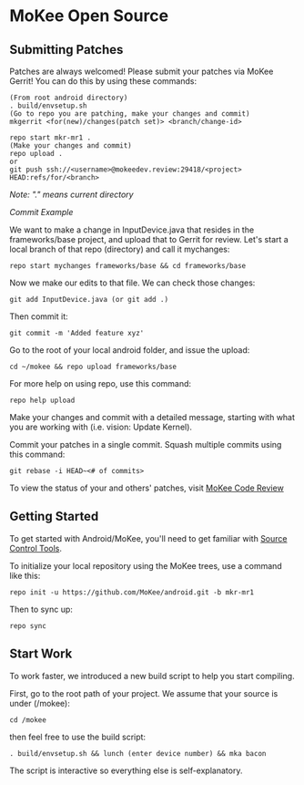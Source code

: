 MoKee Open Source
===========

Submitting Patches
------------------
Patches are always welcomed!  Please submit your patches via MoKee Gerrit! You can do this by using these commands:

    (From root android directory)
    . build/envsetup.sh
    (Go to repo you are patching, make your changes and commit)
    mkgerrit <for(new)/changes(patch set)> <branch/change-id>

    repo start mkr-mr1 .
    (Make your changes and commit)
    repo upload .
    or
    git push ssh://<username>@mokeedev.review:29418/<project> HEAD:refs/for/<branch>

*Note: "." means current directory*

*Commit Example*

We want to make a change in InputDevice.java that resides in the frameworks/base project, and upload that to Gerrit for review. Let's start a local branch of that repo (directory) and call it mychanges:

    repo start mychanges frameworks/base && cd frameworks/base

Now we make our edits to that file. We can check those changes:

    git add InputDevice.java (or git add .)

Then commit it:

    git commit -m 'Added feature xyz'

Go to the root of your local android folder, and issue the upload:

    cd ~/mokee && repo upload frameworks/base

For more help on using repo, use this command:

    repo help upload

Make your changes and commit with a detailed message, starting with what you are working with (i.e. vision: Update Kernel).

Commit your patches in a single commit. Squash multiple commits using this command:

    git rebase -i HEAD~<# of commits>

To view the status of your and others' patches, visit [MoKee Code Review](https://mokeedev.review/)


Getting Started
---------------

To get started with Android/MoKee, you'll need to get familiar with [Source Control Tools](https://source.android.com/setup/develop).

To initialize your local repository using the MoKee trees, use a command like this:

    repo init -u https://github.com/MoKee/android.git -b mkr-mr1

Then to sync up:

    repo sync

Start Work
----------

To work faster, we introduced a new build script to help you start compiling.

First, go to the root path of your project. We assume that your source is under
(/mokee):

    cd /mokee

then feel free to use the build script:

    . build/envsetup.sh && lunch (enter device number) && mka bacon

The script is interactive so everything else is self-explanatory.

